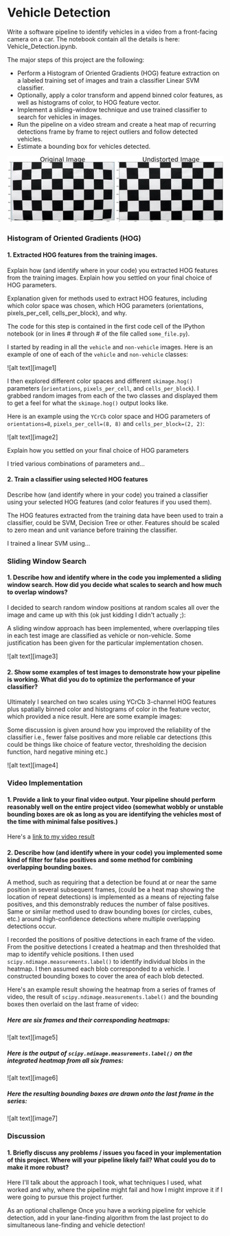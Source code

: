 # Vehicle Detection

Write a software pipeline to identify vehicles in a video from a front-facing camera on a car. The notebook contain all the details is here: Vehicle_Detection.ipynb.

The major steps of this project are the following:

* Perform a Histogram of Oriented Gradients (HOG) feature extraction on a labeled training set of images and train a classifier Linear SVM classifier.
* Optionally, apply a color transform and append binned color features, as well as histograms of color, to HOG feature vector. 
* Implement a sliding-window technique and use trained classifier to search for vehicles in images.
* Run the pipeline on a video stream and create a heat map of recurring detections frame by frame to reject outliers and follow detected vehicles.
* Estimate a bounding box for vehicles detected.

![CameraCalibration](https://github.com/LuLi0077/SDC/blob/master/Advanced_Lane_Detection/output_images/CameraCalibration.png)


### Histogram of Oriented Gradients (HOG)

#### 1. Extracted HOG features from the training images.

Explain how (and identify where in your code) you extracted HOG features from the training images. Explain how you settled on your final choice of HOG parameters.

Explanation given for methods used to extract HOG features, including which color space was chosen, which HOG parameters (orientations, pixels_per_cell, cells_per_block), and why.

The code for this step is contained in the first code cell of the IPython notebook (or in lines # through # of the file called `some_file.py`).  

I started by reading in all the `vehicle` and `non-vehicle` images.  Here is an example of one of each of the `vehicle` and `non-vehicle` classes:

![alt text][image1]

I then explored different color spaces and different `skimage.hog()` parameters (`orientations`, `pixels_per_cell`, and `cells_per_block`).  I grabbed random images from each of the two classes and displayed them to get a feel for what the `skimage.hog()` output looks like.

Here is an example using the `YCrCb` color space and HOG parameters of `orientations=8`, `pixels_per_cell=(8, 8)` and `cells_per_block=(2, 2)`:


![alt text][image2]

Explain how you settled on your final choice of HOG parameters

I tried various combinations of parameters and...


#### 2. Train a classifier using selected HOG features

Describe how (and identify where in your code) you trained a classifier using your selected HOG features (and color features if you used them).

The HOG features extracted from the training data have been used to train a classifier, could be SVM, Decision Tree or other. Features should be scaled to zero mean and unit variance before training the classifier.

I trained a linear SVM using...


### Sliding Window Search

#### 1. Describe how and identify where in the code you implemented a sliding window search.  How did you decide what scales to search and how much to overlap windows?

I decided to search random window positions at random scales all over the image and came up with this (ok just kidding I didn't actually ;):

A sliding window approach has been implemented, where overlapping tiles in each test image are classified as vehicle or non-vehicle. Some justification has been given for the particular implementation chosen.

![alt text][image3]

#### 2. Show some examples of test images to demonstrate how your pipeline is working.  What did you do to optimize the performance of your classifier?

Ultimately I searched on two scales using YCrCb 3-channel HOG features plus spatially binned color and histograms of color in the feature vector, which provided a nice result.  Here are some example images:

Some discussion is given around how you improved the reliability of the classifier i.e., fewer false positives and more reliable car detections (this could be things like choice of feature vector, thresholding the decision function, hard negative mining etc.)

![alt text][image4]


### Video Implementation

#### 1. Provide a link to your final video output.  Your pipeline should perform reasonably well on the entire project video (somewhat wobbly or unstable bounding boxes are ok as long as you are identifying the vehicles most of the time with minimal false positives.)
Here's a [link to my video result](./project_video.mp4)


#### 2. Describe how (and identify where in your code) you implemented some kind of filter for false positives and some method for combining overlapping bounding boxes.

A method, such as requiring that a detection be found at or near the same position in several subsequent frames, (could be a heat map showing the location of repeat detections) is implemented as a means of rejecting false positives, and this demonstrably reduces the number of false positives. Same or similar method used to draw bounding boxes (or circles, cubes, etc.) around high-confidence detections where multiple overlapping detections occur.

I recorded the positions of positive detections in each frame of the video.  From the positive detections I created a heatmap and then thresholded that map to identify vehicle positions.  I then used `scipy.ndimage.measurements.label()` to identify individual blobs in the heatmap.  I then assumed each blob corresponded to a vehicle.  I constructed bounding boxes to cover the area of each blob detected.  

Here's an example result showing the heatmap from a series of frames of video, the result of `scipy.ndimage.measurements.label()` and the bounding boxes then overlaid on the last frame of video:

##### Here are six frames and their corresponding heatmaps:

![alt text][image5]

##### Here is the output of `scipy.ndimage.measurements.label()` on the integrated heatmap from all six frames:
![alt text][image6]

##### Here the resulting bounding boxes are drawn onto the last frame in the series:
![alt text][image7]


### Discussion

#### 1. Briefly discuss any problems / issues you faced in your implementation of this project.  Where will your pipeline likely fail?  What could you do to make it more robust?

Here I'll talk about the approach I took, what techniques I used, what worked and why, where the pipeline might fail and how I might improve it if I were going to pursue this project further.  

As an optional challenge Once you have a working pipeline for vehicle detection, add in your lane-finding algorithm from the last project to do simultaneous lane-finding and vehicle detection!
